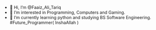 - 👋 Hi, I’m @Faaiz_Ali_Tariq
- 👀 I’m interested in Programming, Computers and Gaming.
- 🌱 I’m currently learning python and studying BS Software Engineering.
#Future_Programmer( InshaAllah )

<!---
FaaizAlii/FaaizAlii is a ✨ special ✨ repository because its `README.md` (this file) appears on your GitHub profile.
You can click the Preview link to take a look at your changes.
--->
